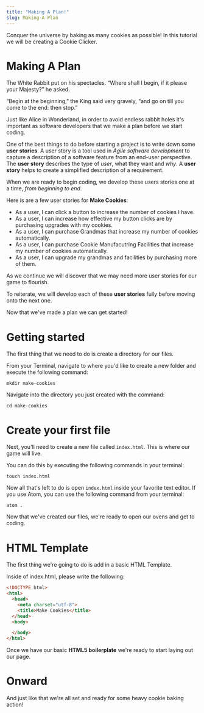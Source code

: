 ```yaml
---
title: "Making A Plan!"
slug: Making-A-Plan
---
```


Conquer the universe by baking as many cookies as possible!
In this tutorial we will be creating a Cookie Clicker.

# Making A Plan
The White Rabbit put on his spectacles. “Where shall I begin, if it please your Majesty?” he asked.  
  
“Begin at the beginning,” the King said very gravely, “and go on till you come to the end: then stop.”

Just like Alice in Wonderland, in order to avoid endless rabbit holes it's important as software developers that we make a plan before we start coding.

One of the best things to do before starting a project is to write down some **user stories**. A user story is a tool used in *Agile software development* to capture a description of a software feature from an end-user perspective. The **user story** describes the type of *user*, what they want and *why*. A **user story** helps to create a simplified description of a requirement.

When we are ready to begin coding, we develop these users stories one at a time, *from beginning to end*.

Here is are a few user stories for **Make Cookies**:

- As a user, I can click a button to increase the number of cookies I have.
- As a user, I can increase how effective my button clicks are by purchasing upgrades with my cookies.
- As a user, I can purchase Grandmas that increase my number of cookies automatically.
- As a user, I can purchase Cookie Manufacutring Facilities that increase my number of cookies automatically.
- As a user, I can upgrade my grandmas and facilities by purchasing more of them.

As we continue we will discover that we may need more user stories for our game to flourish.

To reiterate, we will develop each of these **user stories** fully before moving onto the next one.

Now that we've made a plan we can get started!

# Getting started

The first thing that we need to do is create a directory for our files.

From your Terminal, navigate to where you'd like to create a new folder and execute the following command:

```
mkdir make-cookies
```

Navigate into the directory you just created with the command:

```
cd make-cookies
```

# Create your first file

Next, you'll need to create a new file called ```index.html```. This is where our game will live.

You can do this by executing the following commands in your terminal:
```
touch index.html
```

Now all that's left to do is open ```index.html``` inside your favorite text editor. If you use Atom, you can use the following command from your terminal:

```
atom .
```

Now that we've created our files, we're ready to open our ovens and get to coding.

# HTML Template

The first thing we're going to do is add in a basic HTML Template.

Inside of index.html, please write the following:

```html
<!DOCTYPE html>
<html>
  <head>
    <meta charset="utf-8">
    <title>Make Cookies</title>
  </head>
  <body>

  </body>
</html>
```
Once we have our basic **HTML5 boilerplate** we're ready to start laying out our page.

# Onward

And just like that we're all set and ready for some heavy cookie baking action!
